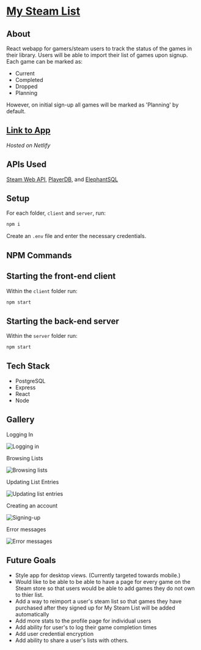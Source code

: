 # [My Steam List](https://my-steam-list.netlify.app/)



## About

React webapp for gamers/steam users to track the status of the games in their library. Users will be able to import their list of games upon signup. Each game can be marked as:
  - Current
  - Completed
  - Dropped
  - Planning

However, on initial sign-up all games will be marked as 'Planning' by default.

## [Link to App](https://my-steam-list.netlify.app/)
*Hosted on Netlify*

## APIs Used
[Steam Web API](https://steamcommunity.com/dev), [PlayerDB](https://playerdb.co/), and [ElephantSQL](https://www.elephantsql.com/)

## Setup

For each folder, ```client``` and ```server```, run:
```sh
npm i
```

Create an `.env` file and enter the necessary credentials.

## NPM Commands
## Starting the front-end client

Within the ``client`` folder run:
```sh
npm start
```

## Starting the back-end server
Within the ``server`` folder run:
```sh
npm start
```

## Tech Stack
- PostgreSQL
- Express
- React
- Node

## Gallery
Logging In

![Logging in](https://github.com/Enired/my-steam/blob/master/docs/demonstration-gallery/login.gif)



Browsing Lists

![Browsing lists](https://github.com/Enired/my-steam/blob/master/docs/demonstration-gallery/browsing-lists.gif)



Updating List Entries

![Updating list entries](https://github.com/Enired/my-steam/blob/master/docs/demonstration-gallery/updating-list-items.gif)


Creating an account

![Signing-up](https://github.com/Enired/my-steam/blob/master/docs/demonstration-gallery/new-user-signup.gif)



Error messages

![Error messages](https://github.com/Enired/my-steam/blob/master/docs/demonstration-gallery/error-messages-and-misc.gif)







## Future Goals
  - Style app for desktop views. (Currently targeted towards mobile.)
  - Would like to be able to be able to have a page for every game on the Steam store so that users would be able to add games they do not own to thier list.
  - Add a way to reimport a user's steam list so that games they have purchased after they signed up for My Steam List will be added automatically
  - Add more stats to the profile page for individual users
  - Add ability for user's to log their game completion times
  - Add user credential encryption
  - Add ability to share a user's lists with others.


